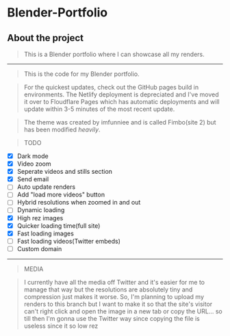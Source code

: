# Blender-Portfolio
## About the project
>This is a Blender portfolio where I can showcase all my renders. 
____________________________________________________________________________________________________________________________

>This is the code for my Blender portfolio. 

>For the quickest updates, check out the GitHub pages build in environments. The Netlify deployment is depreciated and I've moved it over to Floudflare Pages which has automatic deployments and will update within 3-5 minutes of the most recent update.

>The theme was created by imfunniee and is called Fimbo(site 2) but has been modified *heavily*.

>TODO
- [X] Dark mode
- [X] Video zoom
- [X] Seperate videos and stills section
- [X] Send email
- [ ] Auto update renders
- [ ] Add "load more videos" button
- [ ] Hybrid resolutions when zoomed in and out
- [ ] Dynamic loading
- [X] High rez images
- [X] Quicker loading time(full site)
- [X] Fast loading images
- [ ] Fast loading videos(Twitter embeds)
- [ ] Custom domain

-----------
>MEDIA

>I currently have all the media off Twitter and it's easier for me to manage that way but the resolutions are absolutely tiny and compression just makes it worse. So, I'm planning to upload my renders to this branch but I want to make it so that the site's visitor can't right click and open the image in a new tab or copy the URL... so till then I'm gonna use the Twitter way since copying the file is useless since it so low rez
